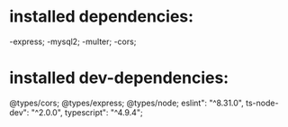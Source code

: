 <h1>installed dependencies:</h1>
-express;
-mysql2;
-multer;
-cors;

<h1>installed dev-dependencies:</h1>
@types/cors;
@types/express;
@types/node;
eslint": "^8.31.0",
ts-node-dev": "^2.0.0",
typescript": "^4.9.4";
